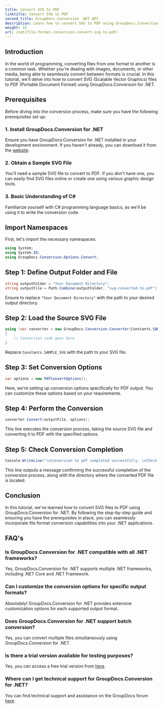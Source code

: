 ```yaml
---
title: Convert SVG to PDF
linktitle: Convert SVG to PDF
second_title: GroupDocs.Conversion .NET API
description: Learn how to convert SVG to PDF using GroupDocs.Conversion for .NET effortlessly. Streamline your document management process.
weight: 15
url: /net/file-format-conversion-convert-svg-to-pdf/
---
```

## Introduction
In the world of programming, converting files from one format to another is a common task. Whether you're dealing with images, documents, or other media, being able to seamlessly convert between formats is crucial. In this tutorial, we'll delve into how to convert SVG (Scalable Vector Graphics) files to PDF (Portable Document Format) using GroupDocs.Conversion for .NET.
## Prerequisites
Before diving into the conversion process, make sure you have the following prerequisites set up:
### 1. Install GroupDocs.Conversion for .NET
Ensure you have GroupDocs.Conversion for .NET installed in your development environment. If you haven't already, you can download it from the [website](https://releases.groupdocs.com/conversion/net/).
### 2. Obtain a Sample SVG File
You'll need a sample SVG file to convert to PDF. If you don't have one, you can easily find SVG files online or create one using various graphic design tools.
### 3. Basic Understanding of C#
Familiarize yourself with C# programming language basics, as we'll be using it to write the conversion code.

## Import Namespaces
First, let's import the necessary namespaces:
```csharp
using System;
using System.IO;
using GroupDocs.Conversion.Options.Convert;
```
## Step 1: Define Output Folder and File
```csharp
string outputFolder = "Your Document Directory";
string outputFile = Path.Combine(outputFolder, "svg-converted-to.pdf");
```
Ensure to replace `"Your Document Directory"` with the path to your desired output directory.
## Step 2: Load the Source SVG File
```csharp
using (var converter = new GroupDocs.Conversion.Converter(Constants.SAMPLE_SVG))
{
    // Conversion code goes here
}
```
Replace `Constants.SAMPLE_SVG` with the path to your SVG file.
## Step 3: Set Conversion Options
```csharp
var options = new PdfConvertOptions();
```
Here, we're setting up conversion options specifically for PDF output. You can customize these options based on your requirements.
## Step 4: Perform the Conversion
```csharp
converter.Convert(outputFile, options);
```
This line executes the conversion process, taking the source SVG file and converting it to PDF with the specified options.
## Step 5: Check Conversion Completion
```csharp
Console.WriteLine("\nConversion to pdf completed successfully. \nCheck output in {0}", outputFolder);
```
This line outputs a message confirming the successful completion of the conversion process, along with the directory where the converted PDF file is located.

## Conclusion
In this tutorial, we've learned how to convert SVG files to PDF using GroupDocs.Conversion for .NET. By following the step-by-step guide and ensuring you have the prerequisites in place, you can seamlessly incorporate file format conversion capabilities into your .NET applications.
## FAQ's
### Is GroupDocs.Conversion for .NET compatible with all .NET frameworks?
Yes, GroupDocs.Conversion for .NET supports multiple .NET frameworks, including .NET Core and .NET Framework.
### Can I customize the conversion options for specific output formats?
Absolutely! GroupDocs.Conversion for .NET provides extensive customization options for each supported output format.
### Does GroupDocs.Conversion for .NET support batch conversion?
Yes, you can convert multiple files simultaneously using GroupDocs.Conversion for .NET.
### Is there a trial version available for testing purposes?
Yes, you can access a free trial version from [here](https://releases.groupdocs.com/).
### Where can I get technical support for GroupDocs.Conversion for .NET?
You can find technical support and assistance on the GroupDocs forum [here](https://forum.groupdocs.com/c/conversion/11).
